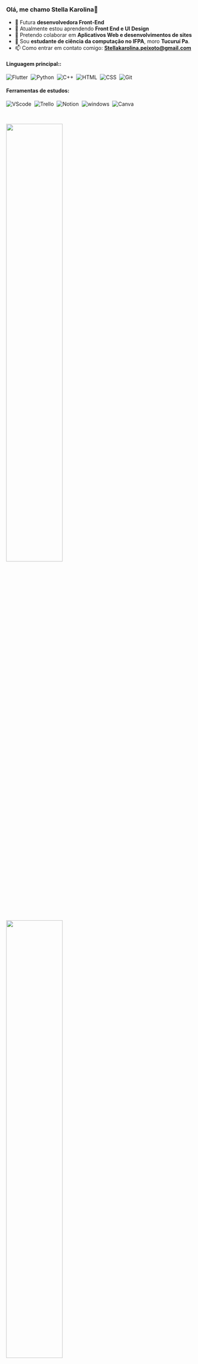 ### Olá, me chamo  Stella Karolina👋


- 🔭 Futura **desenvolvedora Front-End**
- 🌱 Atualmente estou aprendendo **Front End e UI Design**
- 👯 Pretendo colaborar em **Aplicativos Web e desenvolvimentos de sites**
- 💬 Sou **estudante de ciência da computação no IFPA**, moro **Tucuruí Pa**.
- 📫 Como entrar em contato comigo: **Stellakarolina.peixoto@gmail.com**


 
#### Linguagem principal::

![Flutter](https://img.shields.io/badge/Flutter-02569B?style=for-the-badge&logo=Flutter&logoColor=white)&nbsp;
![Python](https://img.shields.io/badge/Python-14354C?style=for-the-badge&logo=python&logoColor=white)&nbsp;
![C++](https://img.shields.io/badge/c++-00599C?style=for-the-badge&logo=c++&logoColor=white)&nbsp;
![HTML](https://img.shields.io/badge/HTML5-E34F26?style=for-the-badge&logo=html5&logoColor=white)&nbsp;
![CSS](https://img.shields.io/badge/CSS3-1572B6?style=for-the-badge&logo=css3&logoColor=white)&nbsp;
![Git](https://img.shields.io/badge/GIT-0d1117?style=for-the-badge&logo=git&logoColor=white)&nbsp;



#### Ferramentas de estudos:

![VScode](https://img.shields.io/badge/vscode-4285F4?style=for-the-badge&logo=vscode&logoColor=white)&nbsp;
![Trello](https://img.shields.io/badge/trello-0079BF?style=for-the-badge&logo=trello&logoColor=white)&nbsp;
![Notion](https://img.shields.io/badge/Notion-000000?style=for-the-badge&logo=notion&logoColor=white)&nbsp;
![windows](https://img.shields.io/badge/windows-0078D4?style=for-the-badge&logo=windows&logoColor=white)&nbsp;
![Canva](https://img.shields.io/badge/Canva-00C4CC?style=for-the-badge&logo=canva&logoColor=white)&nbsp;

&nbsp;
&nbsp;


<div  align="" style="margin-bottom:100px">
<img width=55% align="center"  src="https://github-readme-streak-stats.herokuapp.com?user=StellaKarolinaNunes&theme=radical&mode=weekly" />
<img width=55% align="center"  src="https://github-readme-stats.vercel.app/api/top-langs/?username=StellaKarolinaNunes&layout=compact&theme=radical" />

  
## Contacts:

<div> 
<a href="https://www.instagram.com/estellazz__/" target="_blank"><img src="https://img.shields.io/badge/-Instagram-%23E4405F?style=for-the-badge&logo=instagram&logoColor=white">
</a>
<a href = "mailto:contato.stellakarolina.peixoto@gmail.com"> <img src="https://img.shields.io/badge/-Gmail-%23333?style=for-the-badge&logo=gmail&logoColor=white" target="_blank"></a>
<a href="https://www.linkedin.com/in/stella-karolina/" target="_blank"><img src="https://img.shields.io/badge/-LinkedIn-%230077B5?style=for-the-badge&logo=linkedin&logoColor=white"  target="_blank"></a> 

<img width=100% src="https://capsule-render.vercel.app/api?type=waving&color=383d45&height=120&section=footer"/>
 
